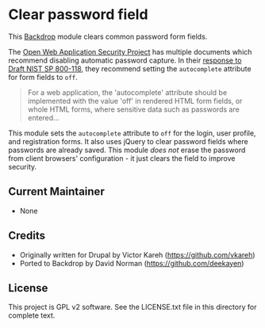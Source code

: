 Clear password field
====================

This [Backdrop](https://backdropcms.org/) module clears common password form fields.

The [Open Web Application Security Project](https://www.owasp.org/) has multiple documents which recommend disabling automatic password capture. In their [response to Draft NIST SP 800-118](https://www.owasp.org/index.php/Industry:Draft_NIST_SP_800-118), they recommend setting the `autocomplete` attribute for form fields to `off`.

> For a web application, the 'autocomplete' attribute should be implemented
> with the value 'off' in rendered HTML form fields, or whole HTML forms,
> where sensitive data such as passwords are entered...

This module sets the `autocomplete` attribute to `off` for the login, user profile, and registration forms. It also uses jQuery to clear password fields where passwords are already saved. This module _does not_ erase the password from client browsers' configuration - it just clears the field to improve security.

Current Maintainer
------------------

- None

Credits
-------

- Originally written for Drupal by Victor Kareh (https://github.com/vkareh)
- Ported to Backdrop by David Norman (https://github.com/deekayen)

License
-------

This project is GPL v2 software. See the LICENSE.txt file in this directory for complete text.
